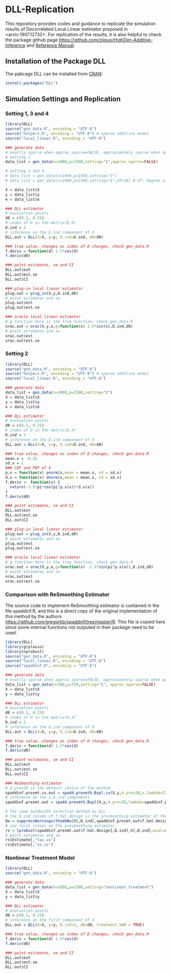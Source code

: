 # DLL-Replication
This repository provides codes and guidance to replicate the simulation results of Decorrelated Local Linear estimator proposed in \<arxiv:1907.12732\>. For replication of the results, it is also helpful to check the package github page https://github.com/zijguo/HighDim-Additive-Inference and [Reference Manual](https://cran.r-project.org/web/packages/DLL/DLL.pdf).

## Installation of the Package DLL
The pakcage DLL can be installed from [CRAN](https://cran.r-project.org/):
```R
install.packages("DLL")
```

## Simulation Settings and Replication

### Setting 1, 3 and 4
```R
library(DLL)
source("gen_data.R", encoding = "UTF-8")
source("helpers.R", encoding = "UTF-8") # sparse additive model
source("local_linear.R", encoding = "UTF-8")

### generate data
# exactly sparse when approx_sparse=FALSE, approximately sparse when approx_sparse=TRUE
# setting 1
data_list = gen_data(n=1000,p=1500,setting="1",approx_sparse=FALSE)

# setting 3 and 4
# data_list = gen_data(n=1000,p=1500,setting="3")
# data_list = gen_data(n=1000,p=1500,setting="4",df=10) # df: degree of freedom for t distribution

X = data_list$X
y = data_list$y
e = data_list$e

### DLL estimator
# evaluation points
d0 = c(0.1, 0.25)
# index of D in the matrix(D,X)
D.ind = 1
# inference on the D.ind component of X
DLL.out = DLL(X=X, y=y, D.ind=D.ind, d0=d0)

### true value, changes as index of D changes, check gen_data.R
f.deriv = function(d) 1.5*cos(d)
f.deriv(d0)

### point estimates, se and CI
DLL.out$est
DLL.out$est.se
DLL.out$CI

### plug-in local lienar estimator
plug.out = plug_in(X,y,D.ind,d0)
# point estimates and se
plug.out$est
plug.out$est.se

### oracle local linear estimator
# g function here is the true function, check gen_data.R
orac.out = orac(X,y,e,g=function(x) 1.5*sin(x),D.ind,d0)
# point estimates and se
orac.out$est
orac.out$est.se
```


### Setting 2
```R
library(DLL)
source("gen_data.R", encoding = "UTF-8")
source("helpers.R", encoding = "UTF-8") # sparse additive model
source("local_linear.R", encoding = "UTF-8")

### generate data
data_list = gen_data(n=1000,p=1500,setting="2")
X = data_list$X
y = data_list$y
e = data_list$e

### DLL estimator
# evaluation points
d0 = c(0.1, 0.25)
# index of D in the matrix(D,X)
D.ind = 1
# inference on the D.ind component of X
DLL.out = DLL(X=X, y=y, D.ind=D.ind, d0=d0)

### true value, changes as index of D changes, check gen_data.R
mean.x = -0.25
sd.x = 1
### CDF and PDF of X
p.x = function(x) pnorm(x,mean = mean.x, sd = sd.x)
d.x = function(x) dnorm(x,mean = mean.x, sd = sd.x)
f.deriv <- function(x) {
  return(-1.5*pi*cos(pi*p.x(x))*d.x(x))
}
f.deriv(d0)

### point estimates, se and CI
DLL.out$est
DLL.out$est.se
DLL.out$CI

### plug-in local lienar estimator
plug.out = plug_in(X,y,D.ind,d0)
# point estimates and se
plug.out$est
plug.out$est.se

### oracle local linear estimator
# g function here is the true function, check gen_data.R
orac.out = orac(X,y,e,g=function(x) -1.5*sin(pi*p.x(x)),D.ind,d0)
# point estimates and se
orac.out$est
orac.out$est.se
```


### Comparison with ReSmoothing Estimator
The source code to implement ReSmoothing estimator is contained in the file spaddinf.R, and this is a direct copy of the original implementation of this method by the authors https://github.com/gregorkb/spaddinf/tree/master/R. This file is copied here since some internal functions not outputed in their package need to be used.
```R
library(DLL)
library(grplasso)
library(nprobust)
source("gen_data.R", encoding = "UTF-8")
source("local_linear.R", encoding = "UTF-8")
source("spaddinf.R", encoding = "UTF-8")

### generate data
# exactly sparse when approx_sparse=FALSE, approximately sparse when approx_sparse=TRUE
data_list = gen_data(n=500,p=750,setting="1", approx_sparse=FALSE)
X = data_list$X
y = data_list$y

### DLL estimator
# evaluation points
d0 = c(0.1, 0.25)
# index of D in the matrix(D,X)
D.ind = 1
# inference on the D.ind component of X
DLL.out = DLL(X=X, y=y, D.ind=D.ind, d0=d0)

### true value, changes as index of D changes, check gen_data.R
f.deriv = function(d) 1.5*cos(d)
f.deriv(d0)

### point estimates, se and CI
DLL.out$est
DLL.out$est.se
DLL.out$CI

### ReSmoothing estimator
# d.pre=20 is the default choice of the method
spaddinf.presmt.cv.out = spadd.presmth.Bspl.cv(X,y,d.pre=20,n.lambda=25,n.eta=25,n.folds=5)
# inference on the 1:D.ind components
spaddinf.presmt.out = spadd.presmth.Bspl(X,y,d.pre=20,lambda=spaddinf.presmt.cv.out$cv.lambda,eta=spaddinf.presmt.cv.out$cv.eta,n.foi=D.ind)

# the same bandwidth selection method as DLL
# the D.ind column of f.hat.design is the presmoothing estimator of the D.ind component
bw = suppressWarnings(thumbBw(X[,D.ind],spaddinf.presmt.out$f.hat.design[,D.ind],deg=1,kernel=SqK))
# use local linear on the presmoothing estimator
rs = lprobust(spaddinf.presmt.out$f.hat.design[,D.ind],X[,D.ind],eval=d0,deriv=1,p=1,h=bw,kernel="uni")
# point estimates and se
rs$Estimate[,"tau.us"]
rs$Estimate[,"se.us"]
```


### Nonlinear Treatment Model
```R
library(DLL)
source("gen_data.R", encoding = "UTF-8")

### generate data
data_list = gen_data(n=1000,p=1500,setting="nonlinear_treatment")
X = data_list$X
y = data_list$y

### DLL estimator
# evaluation points
d0 = c(0.1, 0.25)
# inference on the first component of X
DLL.out = DLL(X=X, y=y, D.ind=1, d0=d0, treatment.SAM = TRUE)

### true value, changes as index of D changes, check gen_data.R
f.deriv = function(d) 1.5*cos(d)
f.deriv(d0)

### point estimates, se and CI
DLL.out$est
DLL.out$est.se
DLL.out$CI
```

